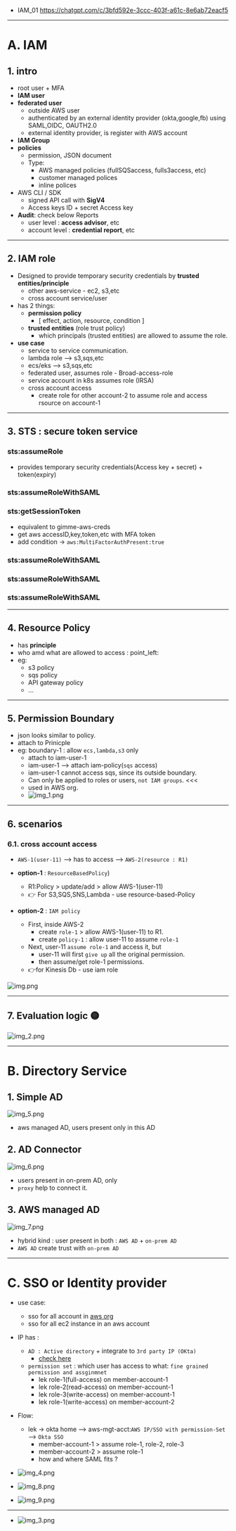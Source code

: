 - IAM_01 https://chatgpt.com/c/3bfd592e-3ccc-403f-a61c-8e6ab72eacf5
---
# A. IAM
## 1. intro
- root user + MFA
- **IAM user** 
- **federated user** 
  - outside AWS user
  - authenticated by an external identity provider (okta,google,fb) using SAML,OIDC, OAUTH2.0
  - external identity provider, is register with AWS account
- **IAM Group**
- **policies** 
  - permission, JSON document 
  - Type: 
    - AWS managed policies (fullSQSaccess, fulls3access, etc)
    - customer managed polices
    - inline polices
- AWS CLI / SDK 
  - signed API call with **SigV4**
  - Access keys ID + secret Access key
- **Audit**: check below Reports
  - user level : **access advisor**, etc
  - account level : **credential report**, etc
---
## 2. IAM role
- Designed to provide temporary security credentials by **trusted entities/principle** 
  - other aws-service - ec2, s3,etc
  - cross account service/user 
- has 2 things:
  - **permission policy**
    - [ effect, action, resource, condition ]
  - **trusted entities** (role trust policy)
    - which principals (trusted entities) are allowed to assume the role.
- **use case**
  - service to service communication.
  - lambda role --> s3,sqs,etc
  - ecs/eks --> s3,sqs,etc
  - federated user, assumes role - Broad-access-role
  - service account in k8s assumes role (IRSA)
  - cross account access
    - create role for other account-2 to assume role and access rsource on account-1

---
## 3. STS : secure token service
### sts:assumeRole
- provides temporary security credentials(Access key + secret) + token(expiry)

### sts:assumeRoleWithSAML

### sts:getSessionToken
- equivalent to gimme-aws-creds
- get aws accessID,key,token,etc with MFA token
- add condition -> `aws:MultiFactorAuthPresent:true`
### sts:assumeRoleWithSAML

### sts:assumeRoleWithSAML

### sts:assumeRoleWithSAML

---
## 4. Resource Policy
- has **principle**
- who amd what are allowed to access : point_left:
- eg:
  - s3 policy
  - sqs policy
  - API gateway policy
  - ...

---
## 5. Permission Boundary
- json looks similar to policy.
- attach to Prinicple
- eg: boundary-1 : allow  `ecs,lambda,s3` only
  - attach to iam-user-1
  - iam-user-1 --> attach iam-policy(`sqs` access) 
  - iam-user-1 cannot access sqs, since its outside boundary. 
  - Can only be applied to roles or users, `not IAM groups`. <<<
  - used in AWS org.
  - ![img_1.png](../99_img/security/org-2/img_1.png)

---
## 6. scenarios
### 6.1. cross account access
- `AWS-1(user-11)` --> has to access -->  `AWS-2(resource : R1)` 

- **option-1** : `ResourceBasedPolicy`)
  - R1:Policy > update/add > allow AWS-1(user-11) 
  - :point_right: For S3,SQS,SNS,Lambda - use resource-based-Policy
  
- **option-2** : `IAM policy`
  - First, inside AWS-2 
    - create `role-1` >  allow AWS-1(user-11) to R1.
    - create `policy-1` : allow user-11 to assume `role-1`
  - Next, user-11 `assume role-1` and access it, but
    - user-11 will first `give up` all the original permission.
    - then assume/get role-1 permissions.
  - :point_right:for Kinesis Db - use iam role  
  
![img.png](../99_img/security/org-2/img.png)

---
## 7. Evaluation logic :yellow_circle:
![img_2.png](../99_img/security/org-2/img_2.png)

---
# B. Directory Service
## 1. Simple AD
![img_5.png](../99_img/security/org-2/img_5.png)
- aws managed AD, users present only in this AD

## 2. AD Connector
![img_6.png](../99_img/security/org-2/img_6.png)
- users present in on-prem AD, only
- `proxy` help to connect it.

## 3. AWS managed AD
![img_7.png](../99_img/security/org-2/img_7.png)
- hybrid kind : user present in both : `AWS AD` + `on-prem AD`
- `AWS AD` create trust with `on-prem AD`

---
# C. SSO or Identity provider
- use case:
  - sso for all account in [aws org](./03_AWS_org.md)
  - sso for all ec2 instance in an aws account
- IP has : 
  - `AD : Active directory`  + integrate to `3rd party IP (OKta)`
    - [check here](#f-aws--ad-active-directory)
  - `permission set` : which user has access to what: `fine grained permission and assginmnet`
    - lek role-1(full-access) on  member-account-1
    - lek role-2(read-access) on  member-account-1
    - lek role-3(write-access) on  member-account-1
    - lek role-1(write-access) on  member-account-2
    
- Flow:
  - lek -> okta home  --> aws-mgt-acct:`AWS IP/SSO with permission-Set` --> `Okta SSO` 
    - member-account-1 > assume role-1, role-2, role-3
    - member-account-2 > assume role-1
    - how and where SAML fits ?

- ![img_4.png](../99_img/security/org-2/img_4.png)
- ![img_8.png](../99_img/security/org-2/img_8.png)
- ![img_9.png](../99_img/security/org-2/img_9.png)
--- 
- ![img_3.png](../99_img/security/org-2/img_3.png)







